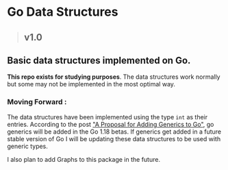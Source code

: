 # Go Data Structures 
> ## **v1.0**

## Basic data structures implemented on Go.

**This repo exists for studying purposes**. The data structures work normally but some may not be implemented in the most optimal way.

### Moving Forward :

The data structures have been implemented using the type ```int``` as their entries. According to the post ["A Proposal for Adding Generics to Go"](https://go.dev/blog/generics-proposal), go generics will be added in the Go 1.18 betas. If generics get added in a future stable version of Go I will be updating these data structures to be used with generic types.

I also plan to add Graphs to this package in the future.